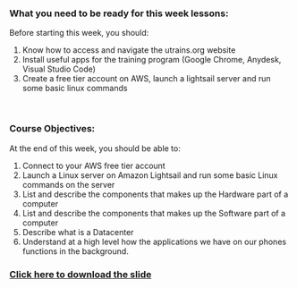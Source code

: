 ### What you need to be ready for this week lessons:

Before starting this week, you should:

1. Know how to access and navigate the utrains.org website
2. Install useful apps for the training program (Google Chrome, Anydesk, Visual Studio Code)
3. Create a free tier account on AWS, launch a lightsail server and run some basic linux commands

 


### Course Objectives:

At the end of this week, you should be able to:

1. Connect to your AWS free tier account
2. Launch a Linux server on Amazon Lightsail and run some basic Linux commands on the server
3. List and describe the components that makes up the Hardware part of a computer
4. List and describe the components that makes up the Software part of a computer
5. Describe what is a Datacenter
6. Understand at a high level how the applications we have on our phones functions in the background.

### [Click here to download the slide](https://docs.google.com/presentation/d/1p_eVzZJ3M4U4QennnH2ft94uBKZ8Crjmg0y1hAtU44g/edit?usp=sharing)
